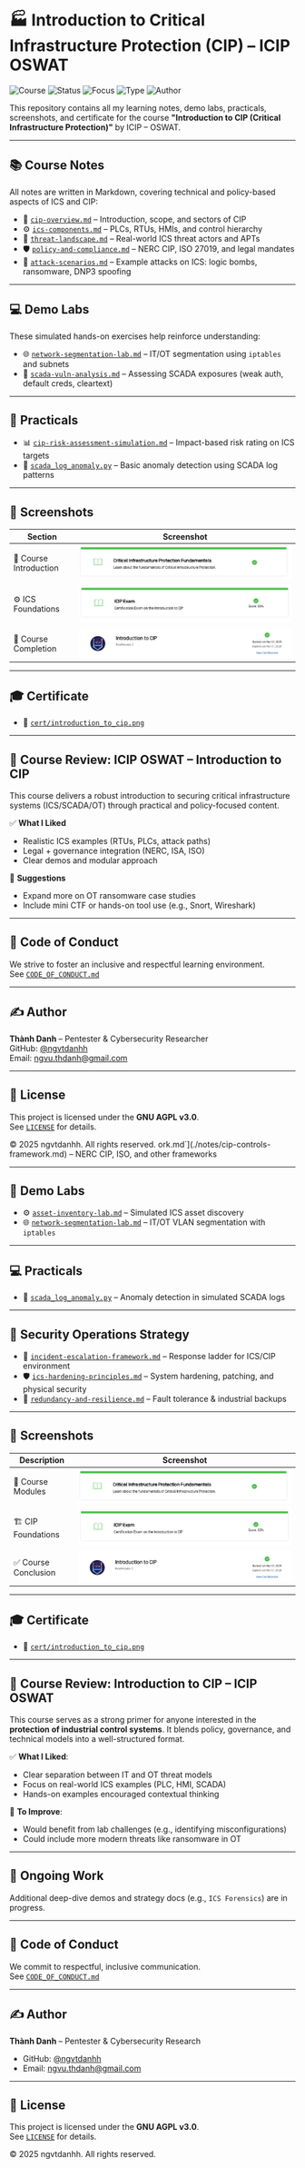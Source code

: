 # 🏭 Introduction to Critical Infrastructure Protection (CIP) – ICIP OSWAT

![Course](https://img.shields.io/badge/OSWAT-ICIP%20Certified-brightgreen?style=flat-square&logo=fortinet)
![Status](https://img.shields.io/badge/Status-Completed-blue?style=flat-square&logo=verizon)
![Focus](https://img.shields.io/badge/Focus-ICS%20Security-orange?style=flat-square&logo=siemens)
![Type](https://img.shields.io/badge/Type-Self--Study-informational?style=flat-square&logo=openaccess)
![Author](https://img.shields.io/badge/Maintainer-Thành%20Danh-blueviolet?style=flat-square&logo=github)

This repository contains all my learning notes, demo labs, practicals, screenshots, and certificate for the course **"Introduction to CIP (Critical Infrastructure Protection)"** by ICIP – OSWAT.

---

## 📚 Course Notes

All notes are written in Markdown, covering technical and policy-based aspects of ICS and CIP:

- 🧭 [`cip-overview.md`](./notes/cip-overview.md) – Introduction, scope, and sectors of CIP  
- ⚙️ [`ics-components.md`](./notes/ics-components.md) – PLCs, RTUs, HMIs, and control hierarchy  
- 🚨 [`threat-landscape.md`](./notes/threat-landscape.md) – Real-world ICS threat actors and APTs  
- 🛡️ [`policy-and-compliance.md`](./notes/policy-and-compliance.md) – NERC CIP, ISO 27019, and legal mandates  
- 🎯 [`attack-scenarios.md`](./notes/attack-scenarios.md) – Example attacks on ICS: logic bombs, ransomware, DNP3 spoofing  

---

## 💻 Demo Labs

These simulated hands-on exercises help reinforce understanding:

- 🌐 [`network-segmentation-lab.md`](./demo/network-segmentation-lab.md) – IT/OT segmentation using `iptables` and subnets  
- 🧪 [`scada-vuln-analysis.md`](./demo/scada-vuln-analysis.md) – Assessing SCADA exposures (weak auth, default creds, cleartext)

---

## 🧠 Practicals

- 📊 [`cip-risk-assessment-simulation.md`](./practicals/cip-risk-assessment-simulation.md) – Impact-based risk rating on ICS targets  
- 🐍 [`scada_log_anomaly.py`](./practicals/scada_log_anomaly.py) – Basic anomaly detection using SCADA log patterns

---

## 📸 Screenshots

| Section                | Screenshot                                |
|------------------------|-------------------------------------------|
| 🧱 Course Introduction  | ![](./screenshots/IcIp-course-1.png)      |
| ⚙️ ICS Foundations      | ![](./screenshots/IcIp-course-2.png)      |
| 📘 Course Completion    | ![](./screenshots/IcIp-course-review.png) |

---

## 🎓 Certificate

- 📜 [`cert/introduction_to_cip.png`](./cert/cert/introduction_to_cip.png)

---

## 📝 Course Review: ICIP OSWAT – Introduction to CIP

This course delivers a robust introduction to securing critical infrastructure systems (ICS/SCADA/OT) through practical and policy-focused content.

✅ **What I Liked**  
- Realistic ICS examples (RTUs, PLCs, attack paths)  
- Legal + governance integration (NERC, ISA, ISO)  
- Clear demos and modular approach

📌 **Suggestions**  
- Expand more on OT ransomware case studies  
- Include mini CTF or hands-on tool use (e.g., Snort, Wireshark)

---

## 🤝 Code of Conduct

We strive to foster an inclusive and respectful learning environment.  
See [`CODE_OF_CONDUCT.md`](./CODE_OF_CONDUCT.md)

---

## ✍️ Author

**Thành Danh** – Pentester & Cybersecurity Researcher  
GitHub: [@ngvtdanhh](https://github.com/ngvtdanhh)  
Email: ngvu.thdanh@gmail.com

---

## 📄 License

This project is licensed under the **GNU AGPL v3.0**.  
See [`LICENSE`](./LICENSE) for details.

© 2025 ngvtdanhh. All rights reserved.
ork.md`](./notes/cip-controls-framework.md) – NERC CIP, ISO, and other frameworks

---

## 🧪 Demo Labs

- ⚙️ [`asset-inventory-lab.md`](./demo/asset-inventory-lab.md) – Simulated ICS asset discovery
- 🌐 [`network-segmentation-lab.md`](./demo/network-segmentation-lab.md) – IT/OT VLAN segmentation with `iptables`

---

## 💻 Practicals

- 🧠 [`scada_log_anomaly.py`](./practicals/scada_log_anomaly.py) – Anomaly detection in simulated SCADA logs

---

## 🧭 Security Operations Strategy

- 🚨 [`incident-escalation-framework.md`](./strategy/incident-escalation-framework.md) – Response ladder for ICS/CIP environment
- 🛡️ [`ics-hardening-principles.md`](./strategy/ics-hardening-principles.md) – System hardening, patching, and physical security
- 🔄 [`redundancy-and-resilience.md`](./strategy/redundancy-and-resilience.md) – Fault tolerance & industrial backups

---

## 📸 Screenshots

| Description             | Screenshot                                      |
|-------------------------|-------------------------------------------------|
| 🧩 Course Modules        | ![](./screenshots/IcIp-course-1.png)            |
| 🏗️ CIP Foundations       | ![](./screenshots/IcIp-course-2.png)            |
| ✅ Course Conclusion     | ![](./screenshots/IcIp-course-review.png)       |

---

## 🎓 Certificate

- 📜 [`cert/introduction_to_cip.png`](./cert/cert/introduction_to_cip.png)

---

## 📝 Course Review: Introduction to CIP – ICIP OSWAT

This course serves as a strong primer for anyone interested in the **protection of industrial control systems**. It blends policy, governance, and technical models into a well-structured format.

✅ **What I Liked**:
- Clear separation between IT and OT threat models
- Focus on real-world ICS examples (PLC, HMI, SCADA)
- Hands-on examples encouraged contextual thinking

📌 **To Improve**:
- Would benefit from lab challenges (e.g., identifying misconfigurations)
- Could include more modern threats like ransomware in OT

---

## 🚧 Ongoing Work

Additional deep-dive demos and strategy docs (e.g., `ICS Forensics`) are in progress.

---

## 🤝 Code of Conduct

We commit to respectful, inclusive communication.  
See [`CODE_OF_CONDUCT.md`](./CODE_OF_CONDUCT.md)

---

## ✍️ Author

**Thành Danh** – Pentester & Cybersecurity Research  

- GitHub: [@ngvtdanhh](https://github.com/ngvtdanhh)  
- Email: ngvu.thdanh@gmail.com

---

## 📄 License

This project is licensed under the **GNU AGPL v3.0**.  
See [`LICENSE`](./LICENSE) for details.

© 2025 ngvtdanhh. All rights reserved.
